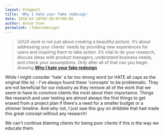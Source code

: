 ```yaml
---
layout: blogpost
title: 'Why I hate your fake redesign'
date: 2018-03-16T05:39:07+00:00
author: Anton Sten
permalink: /fakeredesign/
---
```


>UI/UX work is not just about creating a beautiful picture. It’s about addressing your clients’ needs by providing new experiences for users and inspiring them to take action. It’s vital to do your research, discuss ideas with product managers, understand business needs, and check your assumptions. Only after all of that can you begin drawing.**[Why I hate your fake redesign](https://medium.com/pixelpoint/why-i-hate-your-fake-redesign-177a626d7f95)**

While I might consider 'hate' a far too strong word (or HATE all caps as the original title is) - I've always found these 'concepts' to be problematic. They are not beneficial for our industry as they remove all of the work that we seem to have to convince clients the most about their importance. Things like research and user testing are almost always the first things to get erased from a project plan if there's a need for a smaller budget or a slimmer timeline. And why not, I just saw this guy on dribbble that had made this great concept without any research!

We can't continue blaming clients for being poor clients if this is the way we educate them. 
